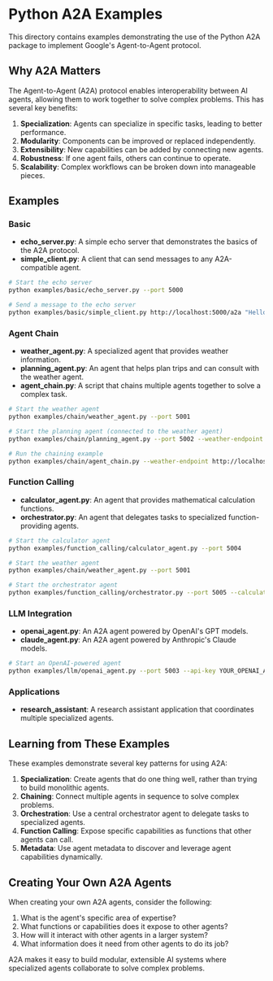 # Python A2A Examples

This directory contains examples demonstrating the use of the Python A2A package to implement Google's Agent-to-Agent protocol.

## Why A2A Matters

The Agent-to-Agent (A2A) protocol enables interoperability between AI agents, allowing them to work together to solve complex problems. This has several key benefits:

1. **Specialization**: Agents can specialize in specific tasks, leading to better performance.
2. **Modularity**: Components can be improved or replaced independently.
3. **Extensibility**: New capabilities can be added by connecting new agents.
4. **Robustness**: If one agent fails, others can continue to operate.
5. **Scalability**: Complex workflows can be broken down into manageable pieces.

## Examples

### Basic

- **echo_server.py**: A simple echo server that demonstrates the basics of the A2A protocol.
- **simple_client.py**: A client that can send messages to any A2A-compatible agent.

```bash
# Start the echo server
python examples/basic/echo_server.py --port 5000

# Send a message to the echo server
python examples/basic/simple_client.py http://localhost:5000/a2a "Hello, A2A!"
```

### Agent Chain

- **weather_agent.py**: A specialized agent that provides weather information.
- **planning_agent.py**: An agent that helps plan trips and can consult with the weather agent.
- **agent_chain.py**: A script that chains multiple agents together to solve a complex task.

```bash
# Start the weather agent
python examples/chain/weather_agent.py --port 5001

# Start the planning agent (connected to the weather agent)
python examples/chain/planning_agent.py --port 5002 --weather-endpoint http://localhost:5001/a2a

# Run the chaining example
python examples/chain/agent_chain.py --weather-endpoint http://localhost:5001/a2a --planning-endpoint http://localhost:5002/a2a --location "Tokyo"
```

### Function Calling

- **calculator_agent.py**: An agent that provides mathematical calculation functions.
- **orchestrator.py**: An agent that delegates tasks to specialized function-providing agents.

```bash
# Start the calculator agent
python examples/function_calling/calculator_agent.py --port 5004

# Start the weather agent
python examples/chain/weather_agent.py --port 5001

# Start the orchestrator agent
python examples/function_calling/orchestrator.py --port 5005 --calculator-endpoint http://localhost:5004/a2a --weather-endpoint http://localhost:5001/a2a
```

### LLM Integration

- **openai_agent.py**: An A2A agent powered by OpenAI's GPT models.
- **claude_agent.py**: An A2A agent powered by Anthropic's Claude models.

```bash
# Start an OpenAI-powered agent
python examples/llm/openai_agent.py --port 5003 --api-key YOUR_OPENAI_API_KEY --model gpt-4
```

### Applications

- **research_assistant**: A research assistant application that coordinates multiple specialized agents.

## Learning from These Examples

These examples demonstrate several key patterns for using A2A:

1. **Specialization**: Create agents that do one thing well, rather than trying to build monolithic agents.
2. **Chaining**: Connect multiple agents in sequence to solve complex problems.
3. **Orchestration**: Use a central orchestrator agent to delegate tasks to specialized agents.
4. **Function Calling**: Expose specific capabilities as functions that other agents can call.
5. **Metadata**: Use agent metadata to discover and leverage agent capabilities dynamically.

## Creating Your Own A2A Agents

When creating your own A2A agents, consider the following:

1. What is the agent's specific area of expertise?
2. What functions or capabilities does it expose to other agents?
3. How will it interact with other agents in a larger system?
4. What information does it need from other agents to do its job?

A2A makes it easy to build modular, extensible AI systems where specialized agents collaborate to solve complex problems.